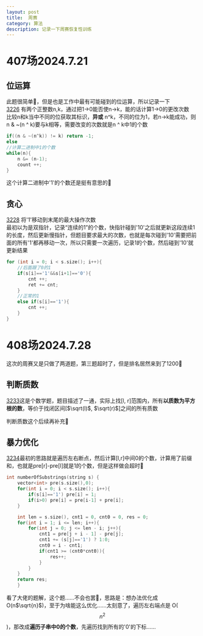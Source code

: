 ```yaml
---
layout: post
title:  周赛
category: 算法
description: 记录一下周赛恢复性训练
---
```


# 407场2024.7.21
## 位运算
此题很简单:frog:，但是也是工作中最有可能碰到的位运算，所以记录一下  
[3226](https://leetcode.cn/contest/weekly-contest-407/problems/number-of-bit-changes-to-make-two-integers-equal/)  有两个正整数n,k，通过把1->0能否使n->k，能的话计算1->0的更改次数  
比较n和k当中不同的位获取其标识，**异或** n^k，不同的位为1，若n->k能成功，则n & ~(n ^ k)要与k相等，需要改变的次数就是n ^ k中1的个数
```c++
if((n & ~(n^k)) != k) return -1;
else 
//计算二进制中1的个数
while(n){
    n &= (n-1);
    count ++;
}
```
这个计算二进制中'1'的个数还是挺有意思的:frog:

## 贪心
[3228](https://leetcode.cn/contest/weekly-contest-407/problems/maximum-number-of-operations-to-move-ones-to-the-end/)
将'1'移动到末尾的最大操作次数  
最初以为是双指针，记录“连续的1”的个数，快指针碰到'10'之后就更新这段连续1的长度，然后更新慢指针，但题目要求最大的次数，也就是每次碰到'10'需要把前面的所有'1'都再移动一次，所以只需要一次遍历，记录1的个数，然后碰到'10'就更新结果
```c++
for (int i = 0; i < s.size(); i++){
    //后面跟了0的1
    if(s[i]=='1'&&s[i+1]=='0'){
        cnt ++;
        ret += cnt;
    }
    //正常的1
    else if(s[i]=='1'){
        cnt ++;
    }
}
```

# 408场2024.7.28
这次的周赛又是只做了两道题，第三题超时了，但是排名居然来到了1200:frog:

## 判断质数
[3233](https://leetcode.cn/problems/find-the-count-of-numbers-which-are-not-special/description/)这是个数学题，题目描述了一通，实际上找[l, r]范围内，所有**以质数为平方根的数**，等价于找闭区间[$\sqrt(l)$, $\sqrt(r)$]之间的所有质数

判断质数这个后续再补充:frog:

## 暴力优化
[3234](https://leetcode.cn/problems/count-the-number-of-substrings-with-dominant-ones/description/)最初的思路就是遍历左右断点，然后计算[l,r]中间0的个数，计算用了前缀和，也就是pre[r]-pre[l]就是1的个数，但是这样做会超时:frog:
```c++
int numberOfSubstrings(string s) {
    vector<int> pre(s.size(),0);
    for(int i = 0; i < s.size(); i++){
        if(s[i]=='1') pre[i] = 1;
        if(i>0) pre[i] = pre[i-1] + pre[i];
    }

    int len = s.size(), cnt1 = 0, cnt0 = 0, res = 0;
    for(int i = 1; i <= len; i++){
        for(int j = 0; j <= len - i; j++){
            cnt1 = pre[j + i - 1] - pre[j];
            cnt1 += (s[j]=='1') ? 1:0;
            cnt0 = i - cnt1;
            if(cnt1 >= (cnt0*cnt0)){
                res++;
            }
        }
    }
    return res;
    }
```
看了大佬的题解，这个题……不会也罢:frog:，思路是：想办法优化成O(n$\sqrt{n}$)，至于为啥能这么优化……太刻意了，遍历左右端点是 O( $$n^2$$ )，那改成**遍历子串中0的个数**，先遍历找到所有的'0'的下标……